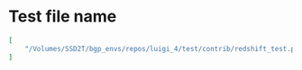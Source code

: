 # Test file name

```json
[
    "/Volumes/SSD2T/bgp_envs/repos/luigi_4/test/contrib/redshift_test.py"
]
```

